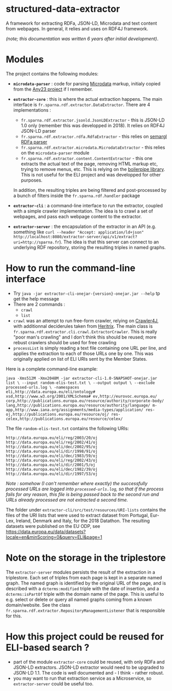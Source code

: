 # structured-data-extractor

A framework for extracting RDFa, JSON-LD, Microdata and text content from webpages. In general, it relies and uses on RDF4J framework.


_(note; this documentation was written 6 years after initial development)_.

# Modules

The project contains the following modules:

- **`microdata-parser`** : code for parsing [Microdata](https://developer.mozilla.org/fr/docs/Web/HTML/Microdata) markup, initialy copied from the [Any23 project](https://any23.apache.org/) if I remember.
- **`extractor-core`** : this is where the actual extraction happens. The main interface is `fr.sparna.rdf.extractor.DataExtractor`. There are 4 implementations :
  - `fr.sparna.rdf.extractor.jsonld.JsonLDExtractor` - this is JSON-LD 1.0 only (remember this was developped in 2018). It relies on RDF4J JSON-LD parser
  - `fr.sparna.rdf.extractor.rdfa.RdfaExtractor` - this relies on [semargl RDFa parser](https://github.com/semarglproject/semargl)
  - `fr.sparna.rdf.extractor.microdata.MicrodataExtractor` - this relies on the `microdata-parser` module
  - `fr.sparna.rdf.extractor.content.ContentExtractor` - this one extracts the actual text of the page, removing HTML markup etc, trying to remove menus, etc. This is relying on the [boilerpipe library](https://boilerpipe-web.appspot.com/). This is not useful for the ELI project and was developped for other purposes.

  In addition, the resulting triples are being filtered and post-processed by a bunch of filters inside the `fr.sparna.rdf.handler` package
- **`extractor-cli`** : a command-line interface to run the extractor, coupled with a simple crawler implementation. The idea is to crawl a set of webpages, and pass each webpage content to the extractor.
- **`extractor-server`** : the encapsulation of the extractor in an API (e.g. something like `curl --header "Accept: application/ld+json" http://localhost:8080/extractor-server/api/v1/extract?uri=http://sparna.fr`). The idea is that this server can connect to an underlying RDF repository, storing the resulting triples in named graphs.

# How to run the command-line interface

- Try `java -jar extractor-cli-onejar-{version}-onejar.jar --help` tp get the help message
- There are 2 commands :
	- `crawl`
	- `list`
- `crawl` was an attempt to run free-form crawler, relying on [Crawler4J](https://github.com/yasserg/crawler4j), with additionnal deciderules taken from [Heritrix](http://crawler.archive.org/index.html). The main class is `fr.sparna.rdf.extractor.cli.crawl.ExtractorCrawler`. This is really "poor man's crawling" and I don't think this should be reused; more rebust crawlers should be used for free crawling
- `processList` is simply reading a text file containing one URL per line, and applies the extraction to each of those URLs one by one. This was originally applied on list of ELI URIs sent by the Member States.

Here is a complete command-line example:

`java -Xms512M -Xmx2048M -jar extractor-cli-1.0-SNAPSHOT-onejar.jar list \
--input random-elis-test.txt \
--output output \
--exclude processed-urls.log \
-namespaces eli,http://data.europa.eu/eli/ontology# xsd,http://www.w3.org/2001/XMLSchema# ev,http://eurovoc.europa.eu/ corp,http://publications.europa.eu/resource/authority/corporate-body/ lang,http://publications.europa.eu/resource/authority/language/ m-app,http://www.iana.org/assignments/media-types/application/ res-oj,http://publications.europa.eu/resource/oj/ res-celex,http://publications.europa.eu/resource/celex/`

The file `random-elis-test.txt` contains the following URIs:

```
http://data.europa.eu/eli/reg/2003/20/oj
http://data.europa.eu/eli/reg/2002/41/oj
http://data.europa.eu/eli/dec/2002/95/oj
http://data.europa.eu/eli/dir/1998/91/oj
http://data.europa.eu/eli/dec/1983/59/oj
http://data.europa.eu/eli/reg/2002/43/oj
http://data.europa.eu/eli/dir/2001/5/oj
http://data.europa.eu/eli/dec/1982/39/oj
http://data.europa.eu/eli/dir/1997/53/oj
```

_Note : somehow (I can't remember where exactly) the successfully processed URLs are logged into `processed-urls.log`, so that if the process fails for any reason, this file is being passed back to the second run and URLs already processed are not extracted a second time._

The folder under `extractor-cli/src/test/resources/URI-lists` contains the files of the URI lists that were used to extract dataset from Portugal, Eur-Lex, Ireland, Denmark and Italy, for the 2018 Datathon. The resulting datasets were published on the EU ODP, see https://data.europa.eu/data/datasets?locale=en&minScoring=0&query=ELI&page=1

# Note on the storage in the triplestore

The `extractor-server` modules persists the result of the extraction in a triplestore. Each set of triples from each page is kept in a separate named graph. The named graph is identified by the original URL of the page, and is described with a `dcterms:modified` triple with the date of insertion, and a `dcterms:isPartOf` triple with the domain name of the page. This is useful to e.g. select or delete or query all named graphs coming from a known domain/website. See the class `fr.sparna.rdf.extractor.RepositoryManagementListener` that is responsible for this.

# How this project could be reused for ELI-based search ?

- part of the module `extractor-core` could be reused, with only RDFa and JSON-LD extractors. JSON-LD extractor would need to be upgraded to JSON-LD 1.1. The code is well documented and - I think - rather robust.
- you may want to run that extraction service as a Microservice, so `extractor-server` could be useful too.